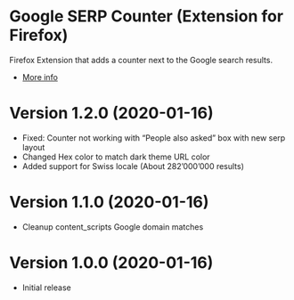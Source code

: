 # Google SERP Counter (Extension for Firefox)
Firefox Extension that adds a counter next to the Google search results.

- [More info](https://martijnoud.com/google-serp-counter/)

# Version 1.2.0 (2020-01-16)
- Fixed: Counter not working with “People also asked” box with new serp layout
- Changed Hex color to match dark theme URL color
- Added support for Swiss locale (About 282’000’000 results)

# Version 1.1.0 (2020-01-16)
- Cleanup content_scripts Google domain matches

# Version 1.0.0 (2020-01-16)
- Initial release